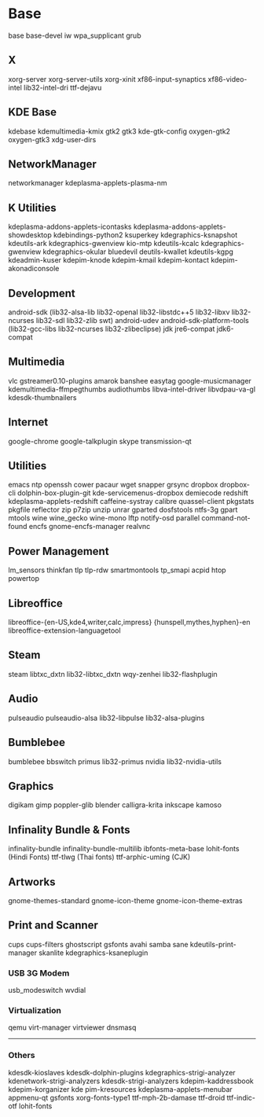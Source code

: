 # Base
base base-devel iw wpa_supplicant grub

## X
xorg-server xorg-server-utils xorg-xinit xf86-input-synaptics xf86-video-intel lib32-intel-dri ttf-dejavu

## KDE Base
kdebase kdemultimedia-kmix gtk2 gtk3 kde-gtk-config oxygen-gtk2 oxygen-gtk3 xdg-user-dirs 

## NetworkManager
networkmanager kdeplasma-applets-plasma-nm

## K Utilities
kdeplasma-addons-applets-icontasks kdeplasma-addons-applets-showdesktop kdebindings-python2 ksuperkey kdegraphics-ksnapshot kdeutils-ark kdegraphics-gwenview kio-mtp kdeutils-kcalc kdegraphics-gwenview kdegraphics-okular bluedevil deutils-kwallet kdeutils-kgpg kdeadmin-kuser kdepim-knode kdepim-kmail kdepim-kontact kdepim-akonadiconsole

## Development
android-sdk (lib32-alsa-lib lib32-openal lib32-libstdc++5 lib32-libxv lib32-ncurses lib32-sdl lib32-zlib swt) android-udev android-sdk-platform-tools (lib32-gcc-libs lib32-ncurses lib32-zlibeclipse) jdk jre6-compat jdk6-compat

## Multimedia
vlc gstreamer0.10-plugins amarok banshee easytag google-musicmanager kdemultimedia-ffmpegthumbs audiothumbs libva-intel-driver libvdpau-va-gl kdesdk-thumbnailers 

## Internet
google-chrome google-talkplugin skype transmission-qt

## Utilities
emacs ntp openssh cower pacaur wget snapper grsync dropbox dropbox-cli dolphin-box-plugin-git kde-servicemenus-dropbox demiecode redshift kdeplasma-applets-redshift caffeine-systray calibre quassel-client pkgstats pkgfile reflector zip p7zip unzip unrar gparted dosfstools ntfs-3g gpart mtools wine wine_gecko wine-mono lftp notify-osd parallel command-not-found encfs gnome-encfs-manager realvnc

## Power Management
lm_sensors thinkfan tlp tlp-rdw smartmontools tp_smapi acpid htop powertop

## Libreoffice
libreoffice-{en-US,kde4,writer,calc,impress} {hunspell,mythes,hyphen}-en libreoffice-extension-languagetool

## Steam
steam libtxc_dxtn lib32-libtxc_dxtn wqy-zenhei lib32-flashplugin

## Audio
pulseaudio pulseaudio-alsa lib32-libpulse lib32-alsa-plugins

## Bumblebee
bumblebee bbswitch primus lib32-primus nvidia lib32-nvidia-utils

## Graphics
digikam gimp poppler-glib blender calligra-krita inkscape kamoso

## Infinality Bundle & Fonts
infinality-bundle infinality-bundle-multilib ibfonts-meta-base lohit-fonts (Hindi Fonts) ttf-tlwg (Thai fonts) ttf-arphic-uming (CJK)

## Artworks
gnome-themes-standard gnome-icon-theme gnome-icon-theme-extras

## Print and Scanner
cups cups-filters ghostscript gsfonts avahi samba sane kdeutils-print-manager skanlite kdegraphics-ksaneplugin

### USB 3G Modem
usb_modeswitch wvdial

### Virtualization
qemu virt-manager virtviewer dnsmasq

-------------------------------------------------------------------------------------
### Others
kdesdk-kioslaves kdesdk-dolphin-plugins kdegraphics-strigi-analyzer kdenetwork-strigi-analyzers kdesdk-strigi-analyzers  kdepim-kaddressbook kdepim-korganizer kde
pim-kresources kdeplasma-applets-menubar appmenu-qt gsfonts xorg-fonts-type1 ttf-mph-2b-damase ttf-droid ttf-indic-otf lohit-fonts


